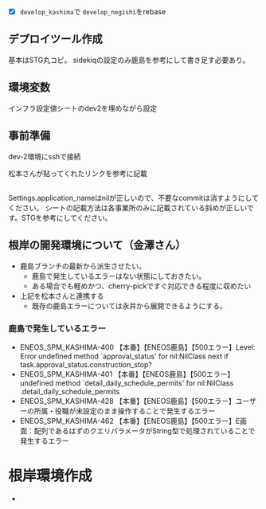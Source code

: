 - [x] `develop_kashima`で `develop_negishi`をrebase 


## デプロイツール作成
基本はSTG丸コピ。
sidekiqの設定のみ鹿島を参考にして書き足す必要あり。

## 環境変数
インフラ設定値シートのdev2を埋めながら設定

## 事前準備
dev-2環境にsshで接続

松本さんが貼ってくれたリンクを参考に記載


## 
Settings.application_nameはnilが正しいので、不要なcommitは消すようにしてください。
シートの記載方法は各事業所のみに記載されている斜めが正しいです。STGを参考にしてください。



## 根岸の開発環境について（金澤さん）
- 鹿島ブランチの最新から派生させたい。
	- 鹿島で発生しているエラーはない状態にしておきたい。
	- ある場合でも軽めかつ、cherry-pickですぐ対応できる程度に収めたい
- 上記を松本さんと連携する
	- 既存の鹿島エラーについては永井から展開できるようにする。
 
### 鹿島で発生しているエラー
- ENEOS_SPM_KASHIMA-400 【本番】【ENEOS鹿島】【500エラー】Level: Error undefined method `approval_status' for nil:NilClass next if task.approval_status.construction_stop?
- ENEOS_SPM_KASHIMA-401 【本番】【ENEOS鹿島】【500エラー】undefined method `detail_daily_schedule_permits' for nil:NilClass .detail_daily_schedule_permits
- ENEOS_SPM_KASHIMA-428 【本番】【ENEOS鹿島】【500エラー】ユーザーの所属・役職が未設定のまま操作することで発生するエラー
- ENEOS_SPM_KASHIMA-462 【本番】【ENEOS鹿島】【500エラー】E画面：配列であるはずのクエリパラメータがString型で処理されていることで発生するエラー


# 根岸環境作成
- 
